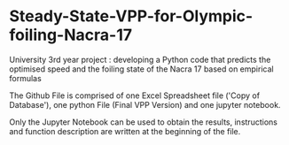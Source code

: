 # Steady-State-VPP-for-Olympic-foiling-Nacra-17
University 3rd year project : developing a Python code that predicts the optimised speed and the foiling state of the Nacra 17 based on empirical formulas

The Github File is comprised of one Excel Spreadsheet file ('Copy of Database'), one python File (Final VPP Version) and one jupyter notebook.

Only the Jupyter Notebook can be used to obtain the results, instructions and function description are written at the beginning of the file.
